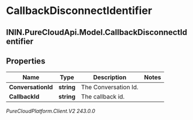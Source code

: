 # CallbackDisconnectIdentifier

## ININ.PureCloudApi.Model.CallbackDisconnectIdentifier

## Properties

|Name | Type | Description | Notes|
|------------ | ------------- | ------------- | -------------|
| **ConversationId** | **string** | The Conversation Id. | |
| **CallbackId** | **string** | The callback id. | |



_PureCloudPlatform.Client.V2 243.0.0_
